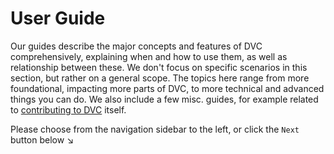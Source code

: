 # User Guide

Our guides describe the major concepts and features of DVC comprehensively,
explaining when and how to use them, as well as relationship between these. We
don't focus on specific scenarios in this section, but rather on a general
scope. The topics here range from more foundational, impacting more parts of
DVC, to more technical and advanced things you can do. We also include a few
misc. guides, for example related to
[contributing to DVC](/doc/user-guide/contributing/core) itself.

Please choose from the navigation sidebar to the left, or click the `Next`
button below ↘
